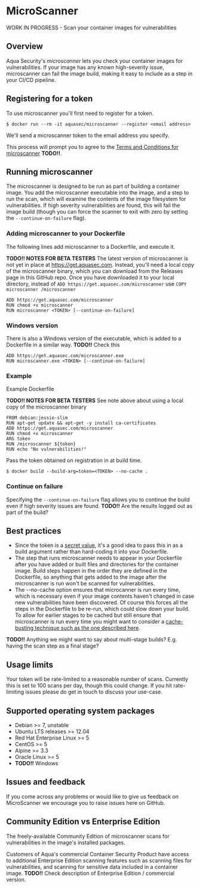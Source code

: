 # MicroScanner
WORK IN PROGRESS - Scan your container images for vulnerabilities

## Overview
Aqua Security's *microscanner* lets you check your container images for vulnerabilities. If your image has any known high-severity issue, microscanner can fail the image build, making it easy to include as a step in your CI/CD pipeline. 

## Registering for a token
To use microscanner you'll first need to register for a token. 

```
$ docker run --rm -it aquasec/microscanner --register <email address>
```

We'll send a microscanner token to the email address you specify. 

This process will prompt you to agree to the [Terms and Conditions for microscanner]() **TODO!!**.

## Running microscanner 
The microscanner is designed to be run as part of building a container image. You add the microscanner executable into the image, and a step to run the scan, which will examine the contents of the image filesystem for vulnerabilities. If high severity vulnerabilities are found, this will fail the image build (though you can force the scanner to exit with zero by setting the ```--continue-on-failure``` flag).

### Adding microscanner to your Dockerfile
The following lines add microscanner to a Dockerfile, and execute it.

**TODO!! NOTES FOR BETA TESTERS** The latest version of microscanner is not yet in place at https://get.aquasec.com. Instead, you'll need a local copy of the microscanner binary, which you can download from the Releases page in this GitHub repo. Once you have downloaded it to your local directory, instead of ```ADD https://get.aquasec.com/microscanner``` use ```COPY microscanner /microscanner```

```
ADD https://get.aquasec.com/microscanner
RUN chmod +x microscanner
RUN microscanner <TOKEN> [--continue-on-failure]
```

### Windows version
There is also a Windows version of the executable, which is added to a Dockerfile in a similar way. **TODO!!** Check this
```
ADD https://get.aquasec.com/microscanner.exe
RUN microscanner.exe <TOKEN> [--continue-on-failure]
```

### Example 
Example Dockerfile

**TODO!! NOTES FOR BETA TESTERS** See note above about using a local copy of the microscanner binary

```
FROM debian:jessie-slim
RUN apt-get update && apt-get -y install ca-certificates
ADD https://get.aquasec.com/microscanner
RUN chmod +x microscanner
ARG token
RUN /microscanner ${token}
RUN echo "No vulnerabilities!"
```
Pass the token obtained on registration in at build time.
```
$ docker build --build-arg=token=<TOKEN> --no-cache .
```
### Continue on failure
Specifying the ```--continue-on-failure``` flag allows you to continue the build even if high severity issues are found. **TODO!!** Are the results logged out as part of the build? 

## Best practices 

* Since the token is a [secret value](https://blog.aquasec.com/managing-secrets-in-docker-containers), it's a good idea to pass this in as a build argument rather than hard-coding it into your Dockerfile. 
* The step that runs microscanner needs to appear in your Dockerfile after you have added or built files and directories for the container image. Build steps happen in the order they are defined in the Dockerfile, so anything that gets added to the image after the microscanner is run won't be scanned for vulnerabilities. 
* The --no-cache option ensures that microcanner is run every time, which is necessary even if your image contents haven't changed in case new vulnerabilities have been discovered. Of course this forces all the steps in the Dockerfile to be re-run, which could slow down your build. To allow for earlier stages to be cached but still ensure that microscanner is run every time you might want to consider a [cache-busting technique such as the one described here](https://github.com/moby/moby/issues/1996#issuecomment-185872769).

**TODO!!** Anything we might want to say about multi-stage builds? E.g. having the scan step as a final stage? 

## Usage limits
Your token will be rate-limited to a reasonable number of scans. Currently this is set to 100 scans per day, though this could change. If you hit rate-limiting issues please do get in touch to discuss your use-case.  

## Supported operating system packages

* Debian >= 7, unstable
* Ubuntu LTS releases >= 12.04
* Red Hat Enterprise Linux >= 5
* CentOS >= 5
* Alpine >= 3.3
* Oracle Linux >= 5
* **TODO!!** Windows

## Issues and feedback
If you come across any problems or would like to give us feedback on MicroScanner we encourage you to raise issues here on GitHub. 

## Community Edition vs Enterprise Edition

The freely-available Community Edition of microscanner scans for vulnerabilities in the image's installed packages. 

Customers of Aqua's commercial Container Security Product have access to additional Enterprise Edition scanning features such as scanning files for vulnerabilities, and scanning for sensitive data included in a container image.  **TODO!!** Check description of Enterprise Edition / commercial version. 
